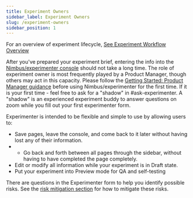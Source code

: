 ```yaml
---
title: Experiment Owners
sidebar_label: Experiment Owners
slug: /experiment-owners
sidebar_position: 1
---
```


For an overview of experiment lifecycle, [ See Experiment Workflow Overview ](https://experimenter.info/workflow/overview/#experimentation-workflow)

After you've prepared your experiment brief, entering the info into the [Nimbus/experimenter console](https://experimenter.services.mozilla.com/) should not take a long time. The role of experiment owner is most frequently played by a Product Manager, though others may act in this capacity.  Please follow the [Getting Started: Product Manager guidance](/for-product) before using Nimbus/experimenter for the first time.  If it is your first time - feel free to ask for a "shadow" in #ask-experimenter.  A "shadow" is an experienced experiment buddy to answer questions on zoom while you fill out your first experimenter form.

Experimenter is intended to be flexible and simple to use by allowing users to:

* Save pages, leave the console, and come back to it later without having lost any of their information.
* * Go back and forth between all pages through the sidebar, without having to have completed the page completely. 
* Edit or modify all information while your experiment is in Draft state.
* Put your experiment into Preview mode for QA and self-testing

There are questions in the Experimenter form to help you identify possible risks. See the [risk mitigation section](/risk-mitigation) for how to mitigate these risks.
